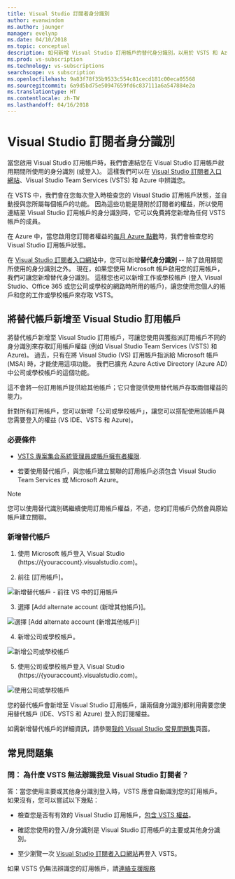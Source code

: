 ```yaml
---
title: Visual Studio 訂閱者身分識別
author: evanwindom
ms.author: jaunger
manager: evelynp
ms.date: 04/10/2018
ms.topic: conceptual
description: 如何新增 Visual Studio 訂用帳戶的替代身分識別，以用於 VSTS 和 Azure
ms.prod: vs-subscription
ms.technology: vs-subscriptions
searchscope: vs subscription
ms.openlocfilehash: 9a83f78f35b9533c554c81cecd181c00eca05568
ms.sourcegitcommit: 6a9d5bd75e50947659fd6c837111a6a547884e2a
ms.translationtype: HT
ms.contentlocale: zh-TW
ms.lasthandoff: 04/16/2018
---
```

# <a name="identities-for-visual-studio-subscribers"></a>Visual Studio 訂閱者身分識別

當您啟用 Visual Studio 訂用帳戶時，我們會連結您在 Visual Studio 訂用帳戶啟用期間所使用的身分識別 (或登入)。 這樣我們可以在 [Visual Studio 訂閱者入口網站](https://my.visualstudio.com?wt.mc_id=o~msft~docs)、Visual Studio Team Services (VSTS) 和 Azure 中辨識您。

在 VSTS 中，我們會在您每次登入時檢查您的 Visual Studio 訂用帳戶狀態，並自動授與您所屬每個帳戶的功能。
因為這些功能是隨附於訂閱者的權益，所以使用連結至 Visual Studio 訂用帳戶的身分識別時，它可以免費將您新增為任何 VSTS 帳戶的成員。

在 Azure 中，當您啟用您訂閱者權益的[每月 Azure 點數](https://azure.microsoft.com/pricing/member-offers/credit-for-visual-studio-subscribers/)時，我們會檢查您的 Visual Studio 訂用帳戶狀態。

在 [Visual Studio 訂閱者入口網站](https://my.visualstudio.com?wt.mc_id=o~msft~docs)中，您可以新增**替代身分識別** -- 除了啟用期間所使用的身分識別之外。 現在，如果您使用 Microsoft 帳戶啟用您的訂用帳戶，我們可讓您新增替代身分識別。 這樣您也可以新增工作或學校帳戶 (登入 Visual Studio、Office 365 或您公司或學校的網路時所用的帳戶)，讓您使用您個人的帳戶和您的工作或學校帳戶來存取 VSTS。

## <a name="add-an-alternate-account-to-your-visual-studio-subscription"></a>將替代帳戶新增至 Visual Studio 訂用帳戶

將替代帳戶新增至 Visual Studio 訂用帳戶，可讓您使用與獲指派訂用帳戶不同的身分識別來存取訂用帳戶權益 (例如 Visual Studio Team Services (VSTS) 和 Azure)。 過去，只有在將 Visual Studio (VS) 訂用帳戶指派給 Microsoft 帳戶 (MSA) 時，才能使用這項功能。 我們已擴充 Azure Active Directory (Azure AD) 中公司或學校帳戶的這個功能。

這不會將一份訂用帳戶提供給其他帳戶；它只會提供使用替代帳戶存取兩個權益的能力。

針對所有訂用帳戶，您可以新增「公司或學校帳戶」，讓您可以搭配使用該帳戶與您需要登入的權益 (VS IDE、VSTS 和 Azure)。

### <a name="prerequisites"></a>必要條件

* [VSTS 專案集合系統管理員或帳戶擁有者權限](https://docs.microsoft.com/en-us/vsts/accounts/faq-add-delete-users#find-owner).

* 若要使用替代帳戶，與您帳戶建立關聯的訂用帳戶必須包含 Visual Studio Team Services 或 Microsoft Azure。

> [!Note]
> 您可以使用替代識別碼繼續使用訂用帳戶權益，不過，您的訂用帳戶仍然會與原始帳戶建立關聯。

### <a name="add-the-alternate-account"></a>新增替代帳戶

1. 使用 Microsoft 帳戶登入 Visual Studio (https://{youraccount}.visualstudio.com)。

2. 前往 [訂用帳戶]。

  ![新增替代帳戶 - 前往 VS 中的訂用帳戶](_img/vs-alternate-identity/my-vs-subscriptions.png)

3. 選擇 [Add alternate account (新增其他帳戶)]。

  ![選擇 [Add alternate account (新增其他帳戶)] ](_img/vs-alternate-identity/choose-add-alternate-account.png)

4. 新增公司或學校帳戶。

  ![新增公司或學校帳戶](_img/vs-alternate-identity/enter-alternate-account-my-visual-studio-com-portal.png)

5. 使用公司或學校帳戶登入 Visual Studio (https://{youraccount}.visualstudio.com)。

  ![使用公司或學校帳戶](_img/vs-alternate-identity/sign-in-with-alternate-account.png)

  您的替代帳戶會新增至 Visual Studio 訂用帳戶，讓兩個身分識別都利用需要您使用替代帳戶 (IDE、VSTS 和 Azure) 登入的訂閱權益。

如需新增替代帳戶的詳細資訊，請參閱[我的 Visual Studio 常見問題集](https://www.visualstudio.com/my/myvsfaq#alternate)頁面。

## <a name="faq"></a>常見問題集

### <a name="q--why-doesnt-vsts-recognize-me-as-a-visual-studio-subscriber"></a>問： 為什麼 VSTS 無法辦識我是 Visual Studio 訂閱者？
答：當您使用主要或其他身分識別登入時，VSTS 應會自動識別您的訂用帳戶。 如果沒有，您可以嘗試以下幾點：

* 檢查您是否有有效的 Visual Studio 訂用帳戶，[包含 VSTS 權益](vs-vsts.md)。

* 確認您使用的登入/身分識別是 Visual Studio 訂用帳戶的主要或其他身分識別。

* 至少瀏覽一次 [Visual Studio 訂閱者入口網站](https://my.visualstudio.com?wt.mc_id=o~msft~docs)再登入 VSTS。

如果 VSTS 仍無法辨識您的訂用帳戶，請[連絡支援服務](https://www.visualstudio.com/team-services/support/)
